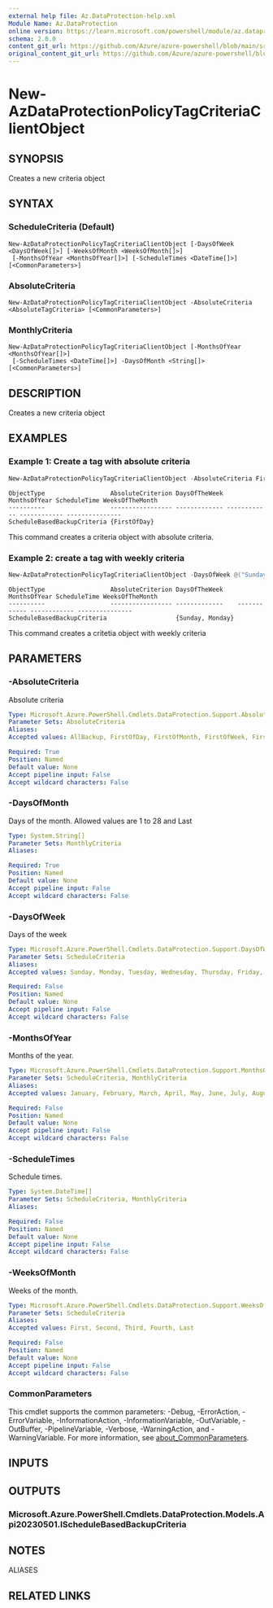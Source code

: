 ```yaml
---
external help file: Az.DataProtection-help.xml
Module Name: Az.DataProtection
online version: https://learn.microsoft.com/powershell/module/az.dataprotection/new-azdataprotectionpolicytagcriteriaclientobject
schema: 2.0.0
content_git_url: https://github.com/Azure/azure-powershell/blob/main/src/DataProtection/DataProtection/help/New-AzDataProtectionPolicyTagCriteriaClientObject.md
original_content_git_url: https://github.com/Azure/azure-powershell/blob/main/src/DataProtection/DataProtection/help/New-AzDataProtectionPolicyTagCriteriaClientObject.md
---
```


# New-AzDataProtectionPolicyTagCriteriaClientObject

## SYNOPSIS
Creates a new criteria object

## SYNTAX

### ScheduleCriteria (Default)
```
New-AzDataProtectionPolicyTagCriteriaClientObject [-DaysOfWeek <DaysOfWeek[]>] [-WeeksOfMonth <WeeksOfMonth[]>]
 [-MonthsOfYear <MonthsOfYear[]>] [-ScheduleTimes <DateTime[]>] [<CommonParameters>]
```

### AbsoluteCriteria
```
New-AzDataProtectionPolicyTagCriteriaClientObject -AbsoluteCriteria <AbsoluteTagCriteria> [<CommonParameters>]
```

### MonthlyCriteria
```
New-AzDataProtectionPolicyTagCriteriaClientObject [-MonthsOfYear <MonthsOfYear[]>]
 [-ScheduleTimes <DateTime[]>] -DaysOfMonth <String[]> [<CommonParameters>]
```

## DESCRIPTION
Creates a new criteria object

## EXAMPLES

### Example 1: Create a tag with absolute criteria
```powershell
New-AzDataProtectionPolicyTagCriteriaClientObject -AbsoluteCriteria FirstOfDay
```

```output
ObjectType                  AbsoluteCriterion DaysOfTheWeek MonthsOfYear ScheduleTime WeeksOfTheMonth
----------                  ----------------- ------------- ------------ ------------ ---------------
ScheduleBasedBackupCriteria {FirstOfDay}
```

This command creates a criteria object with absolute criteria.

### Example 2: create a tag with weekly criteria
```powershell
New-AzDataProtectionPolicyTagCriteriaClientObject -DaysOfWeek @("Sunday", "Monday")
```

```output
ObjectType                  AbsoluteCriterion DaysOfTheWeek    MonthsOfYear ScheduleTime WeeksOfTheMonth
----------                  ----------------- -------------    ------------ ------------ ---------------
ScheduleBasedBackupCriteria                   {Sunday, Monday}
```

This command creates a critetia object with weekly criteria

## PARAMETERS

### -AbsoluteCriteria
Absolute criteria

```yaml
Type: Microsoft.Azure.PowerShell.Cmdlets.DataProtection.Support.AbsoluteTagCriteria
Parameter Sets: AbsoluteCriteria
Aliases:
Accepted values: AllBackup, FirstOfDay, FirstOfMonth, FirstOfWeek, FirstOfYear

Required: True
Position: Named
Default value: None
Accept pipeline input: False
Accept wildcard characters: False
```

### -DaysOfMonth
Days of the month.
Allowed values are 1 to 28 and Last

```yaml
Type: System.String[]
Parameter Sets: MonthlyCriteria
Aliases:

Required: True
Position: Named
Default value: None
Accept pipeline input: False
Accept wildcard characters: False
```

### -DaysOfWeek
Days of the week

```yaml
Type: Microsoft.Azure.PowerShell.Cmdlets.DataProtection.Support.DaysOfWeek[]
Parameter Sets: ScheduleCriteria
Aliases:
Accepted values: Sunday, Monday, Tuesday, Wednesday, Thursday, Friday, Saturday

Required: False
Position: Named
Default value: None
Accept pipeline input: False
Accept wildcard characters: False
```

### -MonthsOfYear
Months of the year.

```yaml
Type: Microsoft.Azure.PowerShell.Cmdlets.DataProtection.Support.MonthsOfYear[]
Parameter Sets: ScheduleCriteria, MonthlyCriteria
Aliases:
Accepted values: January, February, March, April, May, June, July, August, September, October, November, December

Required: False
Position: Named
Default value: None
Accept pipeline input: False
Accept wildcard characters: False
```

### -ScheduleTimes
Schedule times.

```yaml
Type: System.DateTime[]
Parameter Sets: ScheduleCriteria, MonthlyCriteria
Aliases:

Required: False
Position: Named
Default value: None
Accept pipeline input: False
Accept wildcard characters: False
```

### -WeeksOfMonth
Weeks of the month.

```yaml
Type: Microsoft.Azure.PowerShell.Cmdlets.DataProtection.Support.WeeksOfMonth[]
Parameter Sets: ScheduleCriteria
Aliases:
Accepted values: First, Second, Third, Fourth, Last

Required: False
Position: Named
Default value: None
Accept pipeline input: False
Accept wildcard characters: False
```

### CommonParameters
This cmdlet supports the common parameters: -Debug, -ErrorAction, -ErrorVariable, -InformationAction, -InformationVariable, -OutVariable, -OutBuffer, -PipelineVariable, -Verbose, -WarningAction, and -WarningVariable. For more information, see [about_CommonParameters](http://go.microsoft.com/fwlink/?LinkID=113216).

## INPUTS

## OUTPUTS

### Microsoft.Azure.PowerShell.Cmdlets.DataProtection.Models.Api20230501.IScheduleBasedBackupCriteria

## NOTES

ALIASES

## RELATED LINKS
